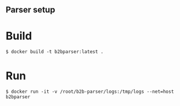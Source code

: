 
## Parser setup

# Build 
```
$ docker build -t b2bparser:latest .
```

# Run
```
$ docker run -it -v /root/b2b-parser/logs:/tmp/logs --net=host b2bparser
```
